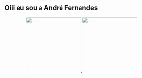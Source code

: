 ## Oiii eu sou a André Fernandes
<div align="center">
  <a href="https://github.com/Dredeco">
  <img height="180em" src="https://github-readme-stats.vercel.app/api?username=Dredeco&show_icons=true&theme=dracula&include_all_commits=true&count_private=true"/>
  <img height="180em" src="https://github-readme-stats.vercel.app/api/top-langs/?username=Dredeco&layout=compact&langs_count=7&theme=dracula"/>
</div>
